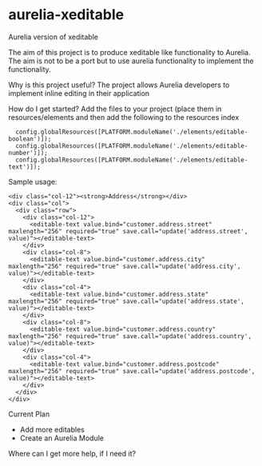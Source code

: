 # aurelia-xeditable
Aurelia version of xeditable

The aim of this project is to produce xeditable like functionality to Aurelia. The aim is
not to be a port but to use aurelia functionality to implement the functionality. 

Why is this project useful?
The project allows Aurelia developers to implement inline editing in their application

How do I get started?
Add the files to your project (place them in resources/elements and then add the following to the resources index

```
  config.globalResources([PLATFORM.moduleName('./elements/editable-boolean')]);
  config.globalResources([PLATFORM.moduleName('./elements/editable-number')]);
  config.globalResources([PLATFORM.moduleName('./elements/editable-text')]);
```

Sample usage:
```
<div class="col-12"><strong>Address</strong></div>
<div class="col">
  <div class="row">
    <div class="col-12">
      <editable-text value.bind="customer.address.street" maxlength="256" required="true" save.call="update('address.street', value)"></editable-text>
    </div>
    <div class="col-8">
      <editable-text value.bind="customer.address.city" maxlength="256" required="true" save.call="update('address.city', value)"></editable-text>
    </div>
    <div class="col-4">
      <editable-text value.bind="customer.address.state" maxlength="256" required="true" save.call="update('address.state', value)"></editable-text>
    </div>
    <div class="col-8">
      <editable-text value.bind="customer.address.country" maxlength="256" required="true" save.call="update('address.country', value)"></editable-text>
    </div>
    <div class="col-4">
      <editable-text value.bind="customer.address.postcode" maxlength="256" required="true" save.call="update('address.postcode', value)"></editable-text>
    </div>
  </div>
</div>
```
Current Plan
- Add more editables
- Create an Aurelia Module

Where can I get more help, if I need it?

